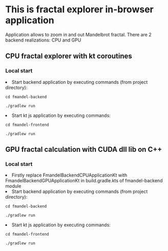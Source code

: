 <h1>This is fractal explorer in-browser application</h1>
<p>Application allows to zoom in and out Mandelbrot fractal. There are 2 backend realizations: CPU and GPU</p>
<h2>CPU fractal explorer with kt coroutines</h2>
<h3>Local start</h3>
<li>
    Start backend application by executing commands (from project directory):
    <p><code>cd fmandel-backend</code></p>
    <p><code>./gradlew run</code></p>
</li>
<li>Start kt js application by executing commands:
    <p><code>cd fmandel-frontend</code></p>
    <p><code>./gradlew run</code></p>
</li>
<h2>GPU fractal calculation with CUDA dll lib on C++</h2>
<h3>Local start</h3>
<li>Firstly replace FmandelBackendCPUApplicationKt with FmandelBackendGPUApplicationKt in build.gradle.kts of fmandel-backend module</li>
<li>
    Start backend application by executing commands (from project directory):
    <p><code>cd fmandel-backend</code></p>
    <p><code>./gradlew run</code></p>
</li>
<li>Start kt js application by executing commands:
    <p><code>cd fmandel-frontend</code></p>
    <p><code>./gradlew run</code></p>
</li>
